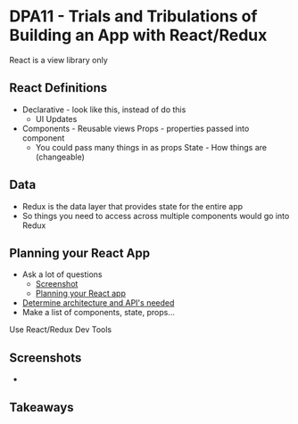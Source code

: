 # DPA11 - Trials and Tribulations of Building an App with React/Redux

React is a view library only

## React Definitions 
- Declarative - look like this, instead of do this
    - UI Updates
- Components - Reusable views
Props - properties passed into component 
    - You could pass many things in as props
State - How things are (changeable)    

## Data
- Redux is the data layer that provides state for the entire app
- So things you need to access across multiple components would go into Redux

## Planning your React App
- Ask a lot of questions
    - [Screenshot]()
    - [Planning your React app]()
- [Determine architecture and API's needed]()
- Make a list of components, state, props...

Use React/Redux Dev Tools

## Screenshots
-

## Takeaways 